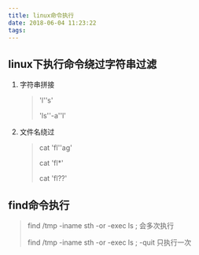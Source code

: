 ```yaml
---
title: linux命令执行
date: 2018-06-04 11:23:22
tags:
---
```


## linux下执行命令绕过字符串过滤

1. 字符串拼接

   > 'l''s'
   >
   > 'ls''-a''l'

2. 文件名绕过

   > cat 'fl''ag'
   >
   > cat 'fl*'
   >
   > cat 'fl??'

## find命令执行

> find /tmp -iname sth -or -exec ls \;                会多次执行
>
> find /tmp -iname sth -or -exec ls \; -quit        只执行一次

